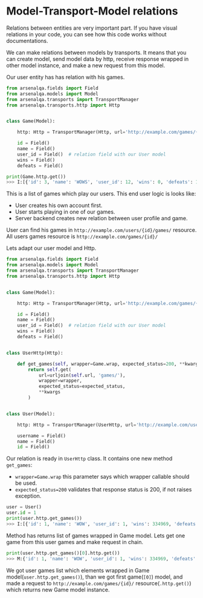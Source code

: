 Model-Transport-Model relations
================================

Relations between entities are very important part. If you have visual relations in your code, you can see how this code
works without documentations.

We can make relations between models by transports. It means that you can create model, send model data by http, receive
response wrapped in other model instance, and make a new request from this model.

Our user entity has has relation with his games.

``` python
from arsenalqa.fields import Field
from arsenalqa.models import Model
from arsenalqa.transports import TransportManager
from arsenalqa.transports.http import Http


class Game(Model):

    http: Http = TransportManager(Http, url='http://example.com/games/{id}/')

    id = Field()
    name = Field()
    user_id = Field()  # relation field with our User model
    wins = Field()
    defeats = Field()

print(Game.http.get())
>>> I:[{'id': 3, 'name': 'WOWS', 'user_id': 12, 'wins': 0, 'defeats': 1}, {'id': 14, 'name': 'BLITZ', 'user_id': 7, 'wins': 12, 'defeats': 4},...
```
This is a list of games which play our users. This end user logic is looks like:

- User creates his own account first.
- User starts playing in one of our games.
- Server backend creates new relation between user profile and game.

User can find his games in `http://example.com/users/{id}/games/` resource.
All users games resource is `http://example.com/games/{id}/`

Lets adapt our user model and Http.

``` python
from arsenalqa.fields import Field
from arsenalqa.models import Model
from arsenalqa.transports import TransportManager
from arsenalqa.transports.http import Http


class Game(Model):

    http: Http = TransportManager(Http, url='http://example.com/games/{id}/')

    id = Field()
    name = Field()
    user_id = Field()  # relation field with our User model
    wins = Field()
    defeats = Field()


class UserHttp(Http):

    def get_games(self, wrapper=Game.wrap, expected_status=200, **kwargs):
        return self.get(
            url=urljoin(self.url, 'games/'),
            wrapper=wrapper,
            expected_status=expected_status,
            **kwargs
        )


class User(Model):

    http: Http = TransportManager(UserHttp, url='http://example.com/users/{id}/')

    username = Field()
    name = Field()
    id = Field()
```
Our relation is ready in `UserHttp` class. It contains one new method `get_games`:

- `wrapper=Game.wrap` this parameter says which wrapper callable should be used.
- `expected_status=200` validates that response status is 200, if not raises exception.

``` python
user = User()
user.id = 1
print(user.http.get_games())
>>> I:[{'id': 1, 'name': 'WOW', 'user_id': 1, 'wins': 334969, 'defeats': 88385}, {'id': 2, 'name': 'BLITZ', 'user_id': 1, 'wins': 564080, 'defeats': 976097}]
```
Method has returns list of games wrapped in Game model. Lets get one game from this user games and make request in chain.

``` python
print(user.http.get_games()[0].http.get())
>>> M:{'id': 1, 'name': 'WOW', 'user_id': 1, 'wins': 334969, 'defeats': 88385}
```
We got user games list which elements wrapped in Game model(`user.http.get_games()`), than we got first game(`[0]`) model,
and made a request to `http://example.com/games/{id}/` resource(`.http.get()`) which returns new Game model instance.

